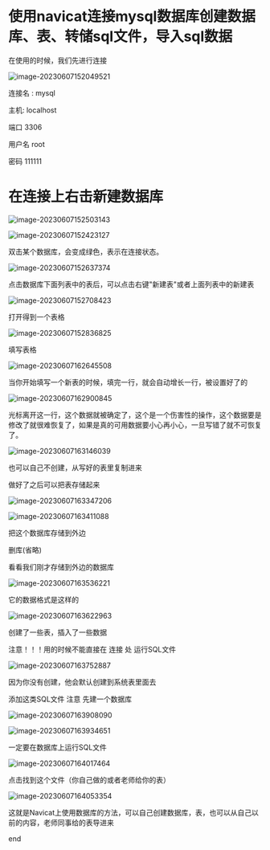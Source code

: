 # 使用navicat连接mysql数据库创建数据库、表、转储sql文件，导入sql数据

在使用的时候，我们先进行连接

![image-20230607152049521](C:\Users\12779\AppData\Roaming\Typora\typora-user-images\image-20230607152049521.png)

连接名 : mysql

主机: localhost

端口 3306

用户名 root

密码 111111

# 在连接上右击新建数据库

![image-20230607152503143](C:\Users\12779\AppData\Roaming\Typora\typora-user-images\image-20230607152503143.png)



![image-20230607152423127](C:\Users\12779\AppData\Roaming\Typora\typora-user-images\image-20230607152423127.png)

双击某个数据库，会变成绿色，表示在连接状态。

![image-20230607152637374](C:\Users\12779\AppData\Roaming\Typora\typora-user-images\image-20230607152637374.png)

点击数据库下面列表中的表后，可以点击右键"新建表"或者上面列表中的新建表

![image-20230607152708423](C:\Users\12779\AppData\Roaming\Typora\typora-user-images\image-20230607152708423.png)

打开得到一个表格

![image-20230607152836825](C:\Users\12779\AppData\Roaming\Typora\typora-user-images\image-20230607152836825.png)

填写表格

![image-20230607162645508](C:\Users\12779\AppData\Roaming\Typora\typora-user-images\image-20230607162645508.png)

当你开始填写一个新表的时候，填完一行，就会自动增长一行，被设置好了的

![image-20230607162900845](C:\Users\12779\AppData\Roaming\Typora\typora-user-images\image-20230607162900845.png)

光标离开这一行，这个数据就被确定了，这个是一个伤害性的操作，这个数据要是修改了就很难恢复了，如果是真的可用数据要小心再小心，一旦写错了就不可恢复了。

![image-20230607163146039](C:\Users\12779\AppData\Roaming\Typora\typora-user-images\image-20230607163146039.png)

也可以自己不创建，从写好的表里复制进来

做好了之后可以把表存储起来

![image-20230607163347206](C:\Users\12779\AppData\Roaming\Typora\typora-user-images\image-20230607163347206.png)

![image-20230607163411088](C:\Users\12779\AppData\Roaming\Typora\typora-user-images\image-20230607163411088.png)

把这个数据库存储到外边

删库(省略)

看看我们刚才存储到外边的数据库

![image-20230607163536221](C:\Users\12779\AppData\Roaming\Typora\typora-user-images\image-20230607163536221.png)

它的数据格式是这样的

![image-20230607163622963](C:\Users\12779\AppData\Roaming\Typora\typora-user-images\image-20230607163622963.png)

创建了一些表，插入了一些数据

注意！！！用的时候不能直接在 连接 处 运行SQL文件

![image-20230607163752887](C:\Users\12779\AppData\Roaming\Typora\typora-user-images\image-20230607163752887.png)

因为你没有创建，他会默认创建到系统表里面去

添加这类SQL文件 注意 先建一个数据库

![image-20230607163908090](C:\Users\12779\AppData\Roaming\Typora\typora-user-images\image-20230607163908090.png)

![image-20230607163934651](C:\Users\12779\AppData\Roaming\Typora\typora-user-images\image-20230607163934651.png)

一定要在数据库上运行SQL文件

![image-20230607164017464](C:\Users\12779\AppData\Roaming\Typora\typora-user-images\image-20230607164017464.png)

点击找到这个文件（你自己做的或者老师给你的表）

![image-20230607164053354](C:\Users\12779\AppData\Roaming\Typora\typora-user-images\image-20230607164053354.png)

这就是Navicat上使用数据库的方法，可以自己创建数据库，表，也可以从自己以前的内容，老师同事给的表导进来

end